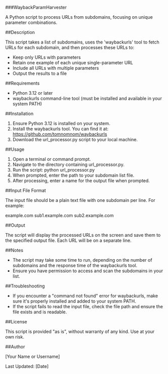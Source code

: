###WaybackParamHarvester

A Python script to process URLs from subdomains, focusing on unique parameter combinations.

##Description

This script takes a list of subdomains, uses the 'waybackurls' tool to fetch URLs for each subdomain, and then processes these URLs to:
- Keep only URLs with parameters
- Retain one example of each unique single-parameter URL
- Include all URLs with multiple parameters
- Output the results to a file

##Requirements

- Python 3.12 or later
- waybackurls command-line tool (must be installed and available in your system PATH)

##Installation

1. Ensure Python 3.12 is installed on your system.
2. Install the waybackurls tool. You can find it at: https://github.com/tomnomnom/waybackurls
3. Download the url_processor.py script to your local machine.

##Usage

1. Open a terminal or command prompt.
2. Navigate to the directory containing url_processor.py.
3. Run the script:
   python url_processor.py
4. When prompted, enter the path to your subdomain list file.
5. After processing, enter a name for the output file when prompted.

##Input File Format

The input file should be a plain text file with one subdomain per line. For example:

example.com
sub1.example.com
sub2.example.com

##Output

The script will display the processed URLs on the screen and save them to the specified output file. Each URL will be on a separate line.

##Notes

- The script may take some time to run, depending on the number of subdomains and the response time of the waybackurls tool.
- Ensure you have permission to access and scan the subdomains in your list.

##Troubleshooting

- If you encounter a "command not found" error for waybackurls, make sure it's properly installed and added to your system PATH.
- If the script fails to read the input file, check the file path and ensure the file exists and is readable.

##License

This script is provided "as is", without warranty of any kind. Use at your own risk.

##Author

[Your Name or Username]

Last Updated: [Date]
